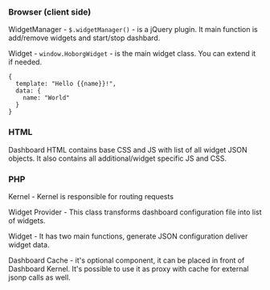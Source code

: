 
### Browser (client side)

WidgetManager - `$.widgetManager()` - is a jQuery plugin. It main
function is add/remove widgets and start/stop dashbard.

Widget - `window.HoborgWidget` - is the main widget class. You can
extend it if needed.

~~~
{
  template: "Hello {{name}}!",
  data: {
    name: "World"
  }
}
~~~



### HTML

Dashboard HTML contains base CSS and JS with list of all widget JSON
objects. It also contains all additional/widget specific JS and CSS.



### PHP

Kernel - Kernel is responsible for routing requests

Widget Provider - This class transforms dashboard configuration file
into list of widgets.

Widget - It has two main functions, generate JSON configuration
deliver widget data.

Dashboard Cache - it's optional component, it can be placed in front of
Dashboard Kernel. It's possible to use it as proxy with cache for
external jsonp calls as well.
